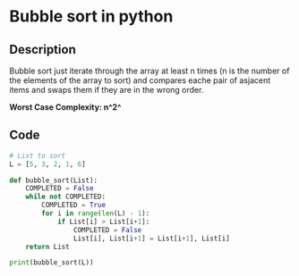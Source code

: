 # Bubble sort in python

## Description

Bubble sort just iterate through the array at least n times (n is the number of the elements of the array to sort) and compares eache pair of asjacent items and swaps them if they are in the wrong order.

__Worst Case Complexity: n^2^__

## Code

```python
# List to sort
L = [5, 3, 2, 1, 6]

def bubble_sort(List):
	COMPLETED = False
	while not COMPLETED:
		COMPLETED = True
		for i in range(len(L) - 1):
			if List[i] > List[i+1]:
				COMPLETED = False
				List[i], List[i+1] = List[i+1], List[i]
	return List

print(bubble_sort(L))
```
